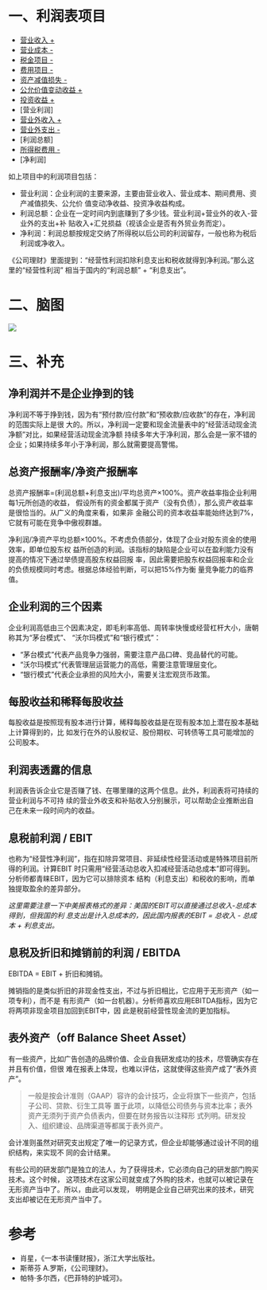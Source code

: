 # 一、利润表项目

- [营业收入 +](./1-营业收入.md)
- [营业成本 -](./2-营业成本.md)
- [税金项目 -](./3-税金项目.md)
- [费用项目 -](./4-费用项目.md)
- [资产减值损失 -](./5-资产减值损失.md)
- [公允价值变动收益 +](./6-公允价值变动收益.md)
- [投资收益 +](./7-投资收益.md)
- [营业利润]
- [营业外收入 +](./8-营业外收支.md)
- [营业外支出 -](./8-营业外收支.md)
- [利润总额]
- [所得税费用 -](./9-所得税费用.md)
- [净利润]

如上项目中的利润项目包括：

- 营业利润：企业利润的主要来源，主要由营业收入、营业成本、期间费用、资产减值损失、公允价
值变动净收益、投资净收益构成。
- 利润总额：企业在一定时间内到底赚到了多少钱。营业利润+营业外的收入-营业外的支出+补
贴收入+汇兑损益（视该企业是否有外贸业务而定）。
- 净利润：利润总额按规定交纳了所得税以后公司的利润留存，一般也称为税后利润或净收入。

《公司理财》里面提到：“经营性利润扣除利息支出和税收就得到净利润。”那么这里的“经营性利润”
相当于国内的“利润总额” + “利息支出”。

# 二、脑图

![](利润表.png)

# 三、补充

## 净利润并不是企业挣到的钱

净利润不等于挣到钱，因为有“预付款/应付款”和“预收款/应收款”的存在，净利润的范围实际上是很
大的。所以，净利润一定要和现金流量表中的“经营活动现金流净额”对比，如果经营活动现金流净额
持续多年大于净利润，那么会是一家不错的企业；如果持续多年小于净利润，那么就需要提高警惕。

## 总资产报酬率/净资产报酬率

总资产报酬率=(利润总额+利息支出)/平均总资产×100%。资产收益率指企业利用每1元所创造的收益，
假设所有的资金都属于资产（没有负债），那么资产收益率是很恰当的。从广义的角度来看，如果非
金融公司的资本收益率能始终达到7%，它就有可能在竞争中傲视群雄。

净利润/净资产平均总额×100%。不考虑负债部分，体现了企业对股东资金的使用效率，即单位股东权
益所创造的利润。该指标的缺陷是企业可以在盈利能力没有提高的情况下通过举债提高股东权益回报
率，因此需要把股东权益回报率和企业的负债规模同时考虑。根据总体经验判断，可以把15%作为衡
量竞争能力的临界值。

## 企业利润的三个因素

企业利润高低由三个因素决定，即毛利率高低、周转率快慢或经营杠杆大小，唐朝称其为“茅台模式”、
“沃尔玛模式”和“银行模式”：

- “茅台模式”代表产品竞争力强弱，需要注意产品口碑、竞品替代的可能。
- “沃尔玛模式”代表管理层运营能力的高低，需要注意管理层变化。
- “银行模式”代表企业承担的风险大小，需要关注宏观货币政策。

## 每股收益和稀释每股收益

每股收益是按照现有股本进行计算，稀释每股收益是在现有股本加上潜在股本基础上计算得到的，比
如发行在外的认股权证、股份期权、可转债等工具可能增加的公司股本。

## 利润表透露的信息

利润表告诉企业它是否赚了钱、在哪里赚的这两个信息。此外，利润表将可持续的营业利润与不可持
续的营业外收支和补贴收入分别展示，可以帮助企业推断出自己在未来一段时间内的收益。

## 息税前利润 / EBIT

也称为“经营性净利润”，指在扣除异常项目、非延续性经营活动或是特殊项目前所得的利润。计算EBIT
时只需用“经营活动总收入扣减经营活动总成本”即可得到。分析师都青睐EBIT，因为它可以排除资本
结构（利息支出）和税收的影响，而单独提取盈余的差异部分。

*这里需要注意一下中美报表格式的差异：美国的EBIT可以直接通过总收入-总成本得到，但我国的利
息支出是计入总成本的，因此国内报表的EBIT = 总收入 - 总成本 + 利息支出。*

## 息税及折旧和摊销前的利润 / EBITDA

EBITDA = EBIT + 折旧和摊销。

摊销指的是类似折旧的非现金性支出，不过与折旧相比，它应用于无形资产（如一项专利），而不是
有形资产（如一台机器）。分析师喜欢应用EBITDA指标，因为它将两项非现金项目加回到EBIT中，因
此是税前经营性现金流的更加指标。

## 表外资产（off Balance Sheet Asset）

有一些资产，比如广告创造的品牌价值、企业自我研发成功的技术，尽管确实存在并且有价值，但很
难在报表上体现，也难以评估，这就使得这些资产成了“表外资产”。

>一般是按会计准则（GAAP）容许的会计技巧，企业将旗下一些资产，包括子公司、贷款、衍生工具等
置于此项，以降低公司债务与资本比率；表外资产无须列于资产负债表内，但要在财务报告以注释形
式列明。研发投入、组织建设、品牌渠道等都属于表外资产。

会计准则虽然对研究支出规定了唯一的记录方式，但企业却能够通过设计不同的组织结构，来实现不
同的会计结果。

有些公司的研发部门是独立的法人，为了获得技术，它必须向自己的研发部门购买技术。这个时候，
这项技术在这家公司就变成了外购的技术，也就可以被记录在无形资产当中了。所以，由此可以发现，
明明是企业自己研究出来的技术，研究支出却被记在无形资产当中了。


# 参考

- 肖星，《一本书读懂财报》，浙江大学出版社。
- 斯蒂芬 A.罗斯，《公司理财》。
- 帕特·多尔西，《巴菲特的护城河》。
